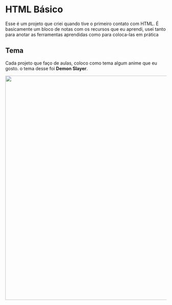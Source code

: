 # HTML Básico

Esse é um projeto que criei quando tive o primeiro contato com HTML.
É basicamente um bloco de notas com os recursos que eu aprendi, usei tanto para anotar as ferramentas aprendidas como para coloca-las em prática
## Tema
Cada projeto que faço de aulas, coloco como tema algum anime que eu gosto. o tema desse foi **Demon Slayer**.
<div align="center">
<img src="https://user-images.githubusercontent.com/91714273/193150343-0c1615e1-f917-454d-9f92-948748d5ae4f.jpg" width=700px />
</div>

